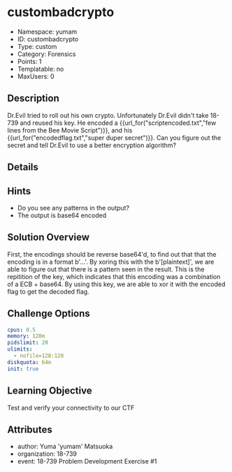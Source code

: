 # custombadcrypto

- Namespace: yumam
- ID: custombadcrypto
- Type: custom
- Category: Forensics
- Points: 1
- Templatable: no
- MaxUsers: 0

## Description

Dr.Evil tried to roll out his own crypto. Unfortunately
Dr.Evil didn't take 18-739 and reused his key. 
He encoded a {{url_for("scriptencoded.txt","few lines from the Bee Movie Script")}},
 and his {{url_for("encodedflag.txt","super duper secret")}}.
Can you figure out the secret and tell Dr.Evil to use a better encryption algorithm?

## Details

## Hints

- Do you see any patterns in the output?
- The output is base64 encoded

## Solution Overview
First, the encodings should be reverse base64'd, to find out that that the encoding
is in a format b'...'. By xoring this with the b'[plaintext]', we are able to figure
out that there is a pattern seen in the result. This is the repitition of the key, which
indicates that this encoding was a combination of a ECB + base64. By using this key, we are
able to xor it with the encoded flag to get the decoded flag.

## Challenge Options

```yaml
cpus: 0.5
memory: 128m
pidslimit: 20
ulimits:
  - nofile=128:128
diskquota: 64m
init: true
```

## Learning Objective

Test and verify your connectivity to our CTF

## Attributes

- author: Yuma 'yumam' Matsuoka 
- organization: 18-739
- event: 18-739 Problem Development Exercise #1
